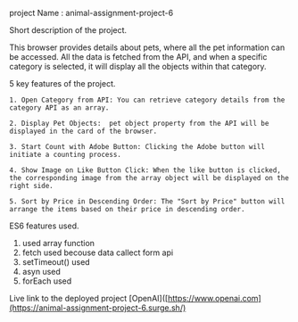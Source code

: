 project Name : animal-assignment-project-6 	

Short description of the project.

This browser provides details about pets, where all the pet information can be accessed. All the data is fetched from the API, and when a specific category is selected, it will display all the objects within that category.

5 key features of the project.
	
    1. Open Category from API: You can retrieve category details from the category API as an array.
		
    2. Display Pet Objects:  pet object property from the API will be displayed in the card of the browser.
		
    3. Start Count with Adobe Button: Clicking the Adobe button will initiate a counting process.
		
    4. Show Image on Like Button Click: When the like button is clicked, the corresponding image from the array object will be displayed on the right side.
		
    5. Sort by Price in Descending Order: The "Sort by Price" button will arrange the items based on their price in descending order.
		
ES6 features used.

 1. used array function 
 2. fetch used becouse data callect form api
 3. setTimeout() used
 4. asyn used
 5. forEach used
 
Live link to the deployed project
[OpenAI]([https://www.openai.com](https://animal-assignment-project-6.surge.sh/)

